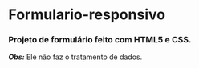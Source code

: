 # Formulario-responsivo
### Projeto de formulário feito com HTML5 e CSS.


_**Obs:**_ Ele não faz o tratamento de dados.
